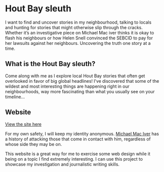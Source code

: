 # Hout Bay sleuth

I want to find and uncover stories in my neighbourhood, talking to locals and hunting for stories that might otherwise slip through the cracks. Whether it’s an investigative piece on Michael Mac iver thinks it is okay to flash his neighbours or how Helen Snell convinced the SEBCID to pay for her lawsuits against her neighbours. Uncovering the truth one story at a time.

## What is the Hout Bay sleuth?

Come along with me as I explore local Hout Bay stories that often get overlooked in favor of big global headlines! I've discovered that some of the wildest and most interesting things are happening right in our neighbourhoods, way more fascinating than what you usually see on your timeline...

## Website

[View the site here](https://houtbaysleuth.co.za/)

For my own safety, I will keep my identity anonymous. [Michael Mac Iver](https://houtbaysleuth.co.za/person/MichaelMac.html) has a history of attacking those that come in contact with him, regardless of whose side they may be on.

This website is a great way for me to exercise some web design while it being on a topic I find extremely interesting. I can use this project to showcase my investigation and journalistic writing skills.


